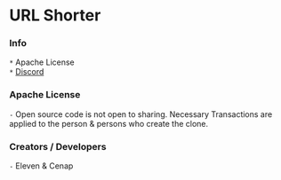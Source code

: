 # URL Shorter
### Info
`*` Apache License <br>
`*` [Discord](https://discord.gg/V6ukCvm)



### Apache License
`-` Open source code is not open to sharing. Necessary Transactions are applied to the person & persons who create the clone.



### Creators / Developers
`-` Eleven & Cenap
